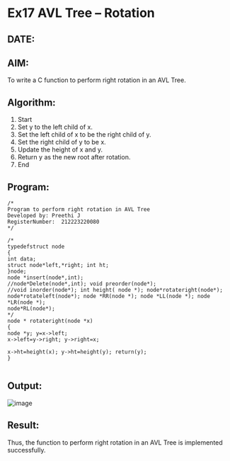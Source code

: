 # Ex17 AVL Tree – Rotation
## DATE:
## AIM:
To write a C function to perform right rotation in an AVL Tree.

## Algorithm:
1.	Start
2.	Set y to the left child of x.
3.	Set the left child of x to be the right child of y.
4.	Set the right child of y to be x.
5.	Update the height of x and y.
6.	Return y as the new root after rotation.
7.	End


## Program:
```
/*
Program to perform right rotation in AVL Tree
Developed by: Preethi J
RegisterNumber:  212223220080
*/
```

```
/*
typedefstruct node
{
int data;
struct node*left,*right; int ht;
}node;
node *insert(node*,int);
//node*Delete(node*,int); void preorder(node*);
//void inorder(node*); int height( node *); node*rotateright(node*); node*rotateleft(node*); node *RR(node *); node *LL(node *); node *LR(node *);
node*RL(node*);
*/
node * rotateright(node *x)
{
node *y; y=x->left;
x->left=y->right; y->right=x;
 
x->ht=height(x); y->ht=height(y); return(y);
}


```

## Output:

![image](https://github.com/user-attachments/assets/1141f434-26a3-4583-88fb-e17157631881)




## Result:
Thus, the function to perform right rotation in an AVL Tree is implemented successfully.

